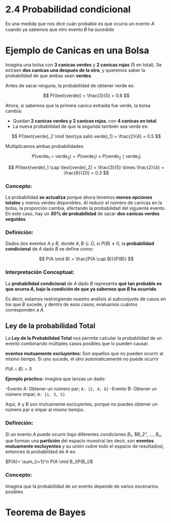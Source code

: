 # 2.4 Probabilidad condicional

Es una medida que nos dice cuán probable es que ocurra un evento 𝐴 cuando ya sabemos que otro evento 𝐵 ha sucedido

# Ejemplo de Canicas en una Bolsa

Imagina una bolsa con **3 canicas verdes** y **2 canicas rojas** (5 en total). Se extraen **dos canicas una después de la otra**, y queremos saber la probabilidad de que ambas sean **verdes**.

Antes de sacar ninguna, la probabilidad de obtener verde es:

$$
P(\text{verde}) = \frac{3}{5} = 0.6
$$

Ahora, si sabemos que la primera canica extraída fue verde, la bolsa cambia:

- Quedan **2 canicas verdes y 2 canicas rojas**, con **4 canicas en total**.
- La nueva probabilidad de que la segunda también sea verde es:

$$
P(\text{verde}_2 \mid \text{ya salió verde}_1) = \frac{2}{4} = 0.5
$$

Multiplicamos ambas probabilidades:

$$
P(\text{verde}_1 \cap \text{verde}_2) = P(\text{verde}_1) \times P(\text{verde}_2 \mid \text{verde}_1)
$$

$$
P(\text{verde}_1 \cap \text{verde}_2) = \frac{3}{5} \times \frac{2}{4} = \frac{6}{20} = 0.3
$$

### **Concepto:**
La probabilidad **se actualiza** porque ahora tenemos **menos opciones totales** y menos verdes disponibles. Al reducir el número de canicas en la bolsa, la proporción cambia, afectando la probabilidad del siguiente evento. En este caso, hay un **30% de probabilidad** de sacar **dos canicas verdes seguidas**.

### **Definición:**  
Dados dos eventos $A$ y $B$, donde $A, B \subseteq \Omega$, si $P(B) \neq 0$, la **probabilidad condicional** de $A$ dado $B$ se define como:

$$
P(A \mid B) = \frac{P(A \cap B)}{P(B)}
$$

### **Interpretación Conceptual:**  
La **probabilidad condicional** de $A$ dado $B$ representa **qué tan probable es que ocurra $A$, bajo la condición de que ya sabemos que $B$ ha ocurrido**.  

Es decir, estamos restringiendo nuestro análisis al subconjunto de casos en los que $B$ sucede, y dentro de esos casos, evaluamos cuántos corresponden a $A$.

## Ley de la probabilidad Total

La **Ley de la Probabilidad Total** nos permite calcular la probabilidad de un evento combinando múltiples casos posibles que lo pueden causar.

**eventos mutuamente excluyentes:** Son aquellos que no pueden ocurrir al mismo tiempo. Si uno sucede, el otro automaticamente no puede ocurrir

$P(A\cap B) = 0$

**Ejemplo práctico:** Imagina que lanzas un dado:

-Evento A: Obtener un número par; `A: {2, 4, 6}`
-Evento B: Obtener un número impar; `B: {1, 3, 5}`

Aquí, A y B son mutuamente excluyentes, porque no puedes obtener un número par e impar al mismo tiempo.

### **Definición:**

Si un evento $A$ puede ocurrir bajo diferentes condiciones $B_1$, $B_2", ..., $B_n$, que forman una **partición** del espacio muestral (es decir, son **eventos mutuamente excluyentes**  y su unión cubre todo el espacio de resultados), entonces la probabilidad de $A$ es:

$P(A)= \sum_{i=1}^n P(A \mid B_i)P(B_i)$

### **Concepto:** 

Imagina que la probabilidad de un evento depende de varios escenarios posibles


# Teorema de Bayes




